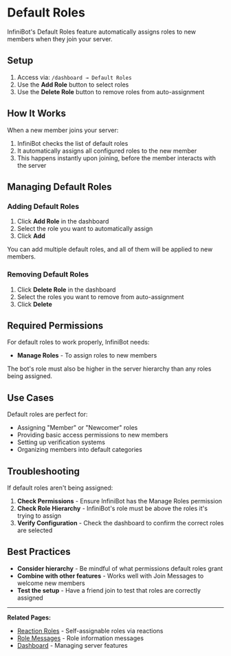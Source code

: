 # Default Roles

InfiniBot's Default Roles feature automatically assigns roles to new members when they join your server.

## Setup

1. Access via: `/dashboard → Default Roles`
2. Use the **Add Role** button to select roles
3. Use the **Delete Role** button to remove roles from auto-assignment

## How It Works

When a new member joins your server:
1. InfiniBot checks the list of default roles
2. It automatically assigns all configured roles to the new member
3. This happens instantly upon joining, before the member interacts with the server

## Managing Default Roles

### Adding Default Roles

1. Click **Add Role** in the dashboard
2. Select the role you want to automatically assign
3. Click **Add**

You can add multiple default roles, and all of them will be applied to new members.

### Removing Default Roles

1. Click **Delete Role** in the dashboard
2. Select the roles you want to remove from auto-assignment
3. Click **Delete**

## Required Permissions

For default roles to work properly, InfiniBot needs:
- **Manage Roles** - To assign roles to new members

The bot's role must also be higher in the server hierarchy than any roles being assigned.

## Use Cases

Default roles are perfect for:
- Assigning "Member" or "Newcomer" roles
- Providing basic access permissions to new members
- Setting up verification systems
- Organizing members into default categories

## Troubleshooting

If default roles aren't being assigned:

1. **Check Permissions** - Ensure InfiniBot has the Manage Roles permission
2. **Check Role Hierarchy** - InfiniBot's role must be above the roles it's trying to assign
3. **Verify Configuration** - Check the dashboard to confirm the correct roles are selected

## Best Practices

- **Consider hierarchy** - Be mindful of what permissions default roles grant
- **Combine with other features** - Works well with Join Messages to welcome new members
- **Test the setup** - Have a friend join to test that roles are correctly assigned

---

**Related Pages:**
- [Reaction Roles](Reaction-Roles.md) - Self-assignable roles via reactions
- [Role Messages](Role-Messages.md) - Role information messages
- [Dashboard](../core-features/Dashboard.md) - Managing server features
